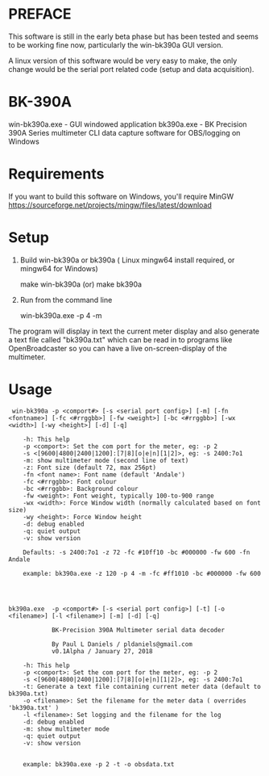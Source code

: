 # PREFACE

This software is still in the early beta phase but has been tested and seems to be working fine now, particularly the win-bk390a GUI version.  

A linux version of this software would be very easy to make, the only change would be the serial port related code (setup and data acquisition).


# BK-390A
win-bk390a.exe - GUI windowed application
bk390a.exe - BK Precision 390A Series multimeter CLI data capture software for OBS/logging on Windows

# Requirements

If you want to build this software on Windows, you'll require MinGW https://sourceforge.net/projects/mingw/files/latest/download

# Setup

1) Build win-bk390a or bk390a ( Linux mingw64 install required, or mingw64 for Windows)
	 

	make win-bk390a
	(or)
	make bk390a
	


3) Run from the command line

	win-bk390a.exe -p 4 -m

The program will display in text the current meter display and also generate a text file called "bk390a.txt" which can be read in to programs like OpenBroadcaster so you can have a live on-screen-display of the multimeter.

# Usage

	 win-bk390a -p <comport#> [-s <serial port config>] [-m] [-fn <fontname>] [-fc <#rrggbb>] [-fw <weight>] [-bc <#rrggbb>] [-wx <width>] [-wy <height>] [-d] [-q]

        -h: This help
        -p <comport>: Set the com port for the meter, eg: -p 2
        -s <[9600|4800|2400|1200]:[7|8][o|e|n][1|2]>, eg: -s 2400:7o1
        -m: show multimeter mode (second line of text)
        -z: Font size (default 72, max 256pt)
        -fn <font name>: Font name (default 'Andale')
        -fc <#rrggbb>: Font colour
        -bc <#rrggbb>: Background colour
        -fw <weight>: Font weight, typically 100-to-900 range
        -wx <width>: Force Window width (normally calculated based on font size)
        -wy <height>: Force Window height
        -d: debug enabled
        -q: quiet output
        -v: show version

        Defaults: -s 2400:7o1 -z 72 -fc #10ff10 -bc #000000 -fw 600 -fn Andale

        example: bk390a.exe -z 120 -p 4 -m -fc #ff1010 -bc #000000 -fw 600




	bk390a.exe  -p <comport#> [-s <serial port config>] [-t] [-o <filename>] [-l <filename>] [-m] [-d] [-q]

                BK-Precision 390A Multimeter serial data decoder

                By Paul L Daniels / pldaniels@gmail.com
                v0.1Alpha / January 27, 2018

        -h: This help
        -p <comport>: Set the com port for the meter, eg: -p 2
        -s <[9600|4800|2400|1200]:[7|8][o|e|n][1|2]>, eg: -s 2400:7o1
        -t: Generate a text file containing current meter data (default to bk390a.txt)
        -o <filename>: Set the filename for the meter data ( overrides 'bk390a.txt' )
        -l <filename>: Set logging and the filename for the log
        -d: debug enabled
        -m: show multimeter mode
        -q: quiet output
        -v: show version


        example: bk390a.exe -p 2 -t -o obsdata.txt


